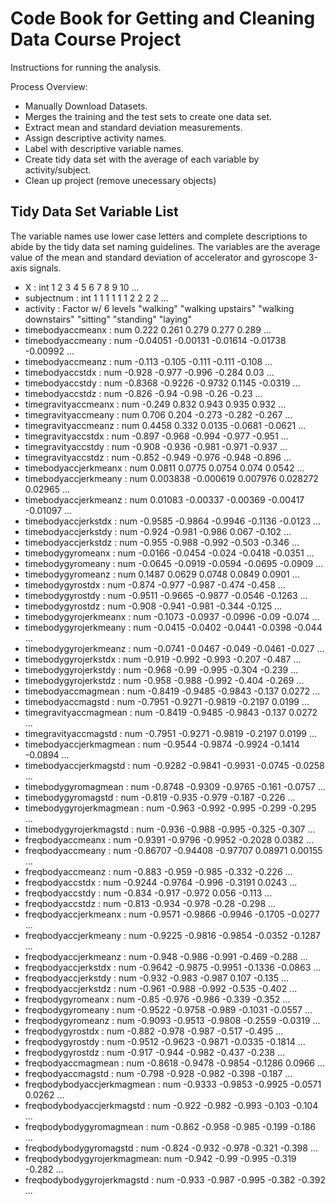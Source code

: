 Code Book for Getting and Cleaning Data Course Project
====================================================== 

Instructions for running the analysis.

Process Overview:
* Manually Download Datasets.
* Merges the training and the test sets to create one data set.
* Extract mean and standard deviation measurements.
* Assign descriptive activity names.
* Label with descriptive variable names.
* Create tidy data set with the average of each variable by activity/subject.
* Clean up project (remove unecessary objects)

## Tidy Data Set Variable List

The variable names use lower case letters and complete descriptions to abide by the tidy data set naming guidelines.  The variables are the average value of the mean and standard deviation of accelerator and gyroscope 3-axis signals.

- X                          : int  1 2 3 4 5 6 7 8 9 10 ...
- subjectnum                 : int  1 1 1 1 1 1 2 2 2 2 ...
- activity                   : Factor w/ 6 levels 
                                    "walking"
                                    "walking upstairs"
                                    "walking downstairs"
                                    "sitting"
                                    "standing"
                                    "laying"                                    
- timebodyaccmeanx           : num  0.222 0.261 0.279 0.277 0.289 ...
- timebodyaccmeany           : num  -0.04051 -0.00131 -0.01614 -0.01738 -0.00992 ...
- timebodyaccmeanz           : num  -0.113 -0.105 -0.111 -0.111 -0.108 ...
- timebodyaccstdx            : num  -0.928 -0.977 -0.996 -0.284 0.03 ...
- timebodyaccstdy            : num  -0.8368 -0.9226 -0.9732 0.1145 -0.0319 ...
- timebodyaccstdz            : num  -0.826 -0.94 -0.98 -0.26 -0.23 ...
- timegravityaccmeanx        : num  -0.249 0.832 0.943 0.935 0.932 ...
- timegravityaccmeany        : num  0.706 0.204 -0.273 -0.282 -0.267 ...
- timegravityaccmeanz        : num  0.4458 0.332 0.0135 -0.0681 -0.0621 ...
- timegravityaccstdx         : num  -0.897 -0.968 -0.994 -0.977 -0.951 ...
- timegravityaccstdy         : num  -0.908 -0.936 -0.981 -0.971 -0.937 ...
- timegravityaccstdz         : num  -0.852 -0.949 -0.976 -0.948 -0.896 ...
- timebodyaccjerkmeanx       : num  0.0811 0.0775 0.0754 0.074 0.0542 ...
- timebodyaccjerkmeany       : num  0.003838 -0.000619 0.007976 0.028272 0.02965 ...
- timebodyaccjerkmeanz       : num  0.01083 -0.00337 -0.00369 -0.00417 -0.01097 ...
- timebodyaccjerkstdx        : num  -0.9585 -0.9864 -0.9946 -0.1136 -0.0123 ...
- timebodyaccjerkstdy        : num  -0.924 -0.981 -0.986 0.067 -0.102 ...
- timebodyaccjerkstdz        : num  -0.955 -0.988 -0.992 -0.503 -0.346 ...
- timebodygyromeanx          : num  -0.0166 -0.0454 -0.024 -0.0418 -0.0351 ...
- timebodygyromeany          : num  -0.0645 -0.0919 -0.0594 -0.0695 -0.0909 ...
- timebodygyromeanz          : num  0.1487 0.0629 0.0748 0.0849 0.0901 ...
- timebodygyrostdx           : num  -0.874 -0.977 -0.987 -0.474 -0.458 ...
- timebodygyrostdy           : num  -0.9511 -0.9665 -0.9877 -0.0546 -0.1263 ...
- timebodygyrostdz           : num  -0.908 -0.941 -0.981 -0.344 -0.125 ...
- timebodygyrojerkmeanx      : num  -0.1073 -0.0937 -0.0996 -0.09 -0.074 ...
- timebodygyrojerkmeany      : num  -0.0415 -0.0402 -0.0441 -0.0398 -0.044 ...
- timebodygyrojerkmeanz      : num  -0.0741 -0.0467 -0.049 -0.0461 -0.027 ...
- timebodygyrojerkstdx       : num  -0.919 -0.992 -0.993 -0.207 -0.487 ...
- timebodygyrojerkstdy       : num  -0.968 -0.99 -0.995 -0.304 -0.239 ...
- timebodygyrojerkstdz       : num  -0.958 -0.988 -0.992 -0.404 -0.269 ...
- timebodyaccmagmean         : num  -0.8419 -0.9485 -0.9843 -0.137 0.0272 ...
- timebodyaccmagstd          : num  -0.7951 -0.9271 -0.9819 -0.2197 0.0199 ...
- timegravityaccmagmean      : num  -0.8419 -0.9485 -0.9843 -0.137 0.0272 ...
- timegravityaccmagstd       : num  -0.7951 -0.9271 -0.9819 -0.2197 0.0199 ...
- timebodyaccjerkmagmean     : num  -0.9544 -0.9874 -0.9924 -0.1414 -0.0894 ...
- timebodyaccjerkmagstd      : num  -0.9282 -0.9841 -0.9931 -0.0745 -0.0258 ...
- timebodygyromagmean        : num  -0.8748 -0.9309 -0.9765 -0.161 -0.0757 ...
- timebodygyromagstd         : num  -0.819 -0.935 -0.979 -0.187 -0.226 ...
- timebodygyrojerkmagmean    : num  -0.963 -0.992 -0.995 -0.299 -0.295 ...
- timebodygyrojerkmagstd     : num  -0.936 -0.988 -0.995 -0.325 -0.307 ...
- freqbodyaccmeanx           : num  -0.9391 -0.9796 -0.9952 -0.2028 0.0382 ...
- freqbodyaccmeany           : num  -0.86707 -0.94408 -0.97707 0.08971 0.00155 ...
- freqbodyaccmeanz           : num  -0.883 -0.959 -0.985 -0.332 -0.226 ...
- freqbodyaccstdx            : num  -0.9244 -0.9764 -0.996 -0.3191 0.0243 ...
- freqbodyaccstdy            : num  -0.834 -0.917 -0.972 0.056 -0.113 ...
- freqbodyaccstdz            : num  -0.813 -0.934 -0.978 -0.28 -0.298 ...
- freqbodyaccjerkmeanx       : num  -0.9571 -0.9866 -0.9946 -0.1705 -0.0277 ...
- freqbodyaccjerkmeany       : num  -0.9225 -0.9816 -0.9854 -0.0352 -0.1287 ...
- freqbodyaccjerkmeanz       : num  -0.948 -0.986 -0.991 -0.469 -0.288 ...
- freqbodyaccjerkstdx        : num  -0.9642 -0.9875 -0.9951 -0.1336 -0.0863 ...
- freqbodyaccjerkstdy        : num  -0.932 -0.983 -0.987 0.107 -0.135 ...
- freqbodyaccjerkstdz        : num  -0.961 -0.988 -0.992 -0.535 -0.402 ...
- freqbodygyromeanx          : num  -0.85 -0.976 -0.986 -0.339 -0.352 ...
- freqbodygyromeany          : num  -0.9522 -0.9758 -0.989 -0.1031 -0.0557 ...
- freqbodygyromeanz          : num  -0.9093 -0.9513 -0.9808 -0.2559 -0.0319 ...
- freqbodygyrostdx           : num  -0.882 -0.978 -0.987 -0.517 -0.495 ...
- freqbodygyrostdy           : num  -0.9512 -0.9623 -0.9871 -0.0335 -0.1814 ...
- freqbodygyrostdz           : num  -0.917 -0.944 -0.982 -0.437 -0.238 ...
- freqbodyaccmagmean         : num  -0.8618 -0.9478 -0.9854 -0.1286 0.0966 ...
- freqbodyaccmagstd          : num  -0.798 -0.928 -0.982 -0.398 -0.187 ...
- freqbodybodyaccjerkmagmean : num  -0.9333 -0.9853 -0.9925 -0.0571 0.0262 ...
- freqbodybodyaccjerkmagstd  : num  -0.922 -0.982 -0.993 -0.103 -0.104 ...
- freqbodybodygyromagmean    : num  -0.862 -0.958 -0.985 -0.199 -0.186 ...
- freqbodybodygyromagstd     : num  -0.824 -0.932 -0.978 -0.321 -0.398 ...
- freqbodybodygyrojerkmagmean: num  -0.942 -0.99 -0.995 -0.319 -0.282 ...
- freqbodybodygyrojerkmagstd : num  -0.933 -0.987 -0.995 -0.382 -0.392 ...


